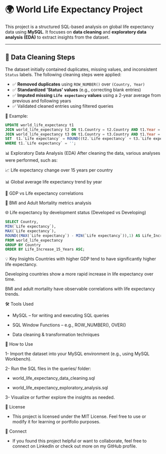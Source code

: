 # 🌍 World Life Expectancy Project

This project is a structured SQL-based analysis on global life expectancy data using **MySQL**. It focuses on **data cleaning** and **exploratory data analysis (EDA)** to extract insights from the dataset.

---

## 🧼 Data Cleaning Steps

The dataset initially contained duplicates, missing values, and inconsistent `Status` labels. The following cleaning steps were applied:

- ✅ **Removed duplicates** using `ROW_NUMBER()` over `(Country, Year)`
- ✅ **Standardized 'Status' values** (e.g., correcting blank entries)
- ✅ **Imputed missing `Life expectancy` values** using a 2-year average from previous and following years
- ✅ Validated cleaned entries using filtered queries

📌 Example:
```sql
UPDATE world_life_expectancy t1
JOIN world_life_expectancy t2 ON t1.Country = t2.Country AND t1.Year = t2.Year - 1
JOIN world_life_expectancy t3 ON t1.Country = t3.Country AND t1.Year = t3.Year + 1
SET  t1.`Life expectancy` = ROUND((t2.`Life expectancy` + t3.`Life expectancy`) / 2,1)
WHERE t1.`Life expectancy` = '';

```


📊 Exploratory Data Analysis (EDA)
After cleaning the data, various analyses were performed, such as:

📈 Life expectancy change over 15 years per country

📊 Global average life expectancy trend by year

💸 GDP vs Life expectancy correlations

🏥 BMI and Adult Mortality metrics analysis

🌐 Life expectancy by development status (Developed vs Developing)

```sql
SELECT Country,
MIN(`Life expectancy`), 
MAX(`Life expectancy`),
ROUND((MAX(`Life expectancy`) - MIN(`Life expectancy`)),1) AS Life_Increase_15_Years
FROM world_life_expectancy
GROUP BY Country
ORDER BY Life_Increase_15_Years ASC;
```

💡 Key Insights
Countries with higher GDP tend to have significantly higher life expectancy.

Developing countries show a more rapid increase in life expectancy over time.

BMI and adult mortality have observable correlations with life expectancy trends.


🛠️ Tools Used
- MySQL – for writing and executing SQL queries

- SQL Window Functions – e.g., ROW_NUMBER(), OVER()

- Data cleaning & transformation techniques


📂 How to Use

1- Import the dataset into your MySQL environment (e.g., using MySQL Workbench).

2- Run the SQL files in the queries/ folder:

- world_life_expectancy_data_cleaning.sql

- world_life_expectancy_exploratory_analysis.sql

3- Visualize or further explore the insights as needed.


📜 License

- This project is licensed under the MIT License. Feel free to use or modify it for learning or portfolio purposes.

🤝 Connect

- If you found this project helpful or want to collaborate, feel free to connect on LinkedIn or check out more on my GitHub profile.